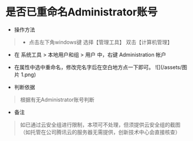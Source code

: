 # 是否已重命名Administrator账号

- 操作方法
> - 点击左下角windows键 选择【管理工具】 双击【计算机管理】
  - 在 系统工具 > 本地用户和组 > 用户 中，右键 Administration 帐户
  - 在属性中选中重命名，修改完名字后在空白地方点一下即可。
  ![](/assets/图片 1.png)


- 判断依据
> 根据有无Administrator账号判断

- 备注
> 如已通过云安全组进行限制，本项可不处理，但须提供云安全组的截图
> （如托管在公司腾讯云的服务器无需提供，创新技术中心会直接核查）